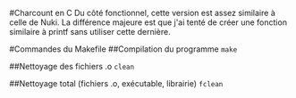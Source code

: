 #Charcount en C
Du côté fonctionnel, cette version est assez similaire à celle de Nuki.
La différence majeure est que j'ai tenté de créer une fonction similaire
à printf sans utiliser cette dernière.

#Commandes du Makefile
##Compilation du programme
`make`

##Nettoyage des fichiers .o
`clean`

##Nettoyage total (fichiers .o, exécutable, librairie)
`fclean`
